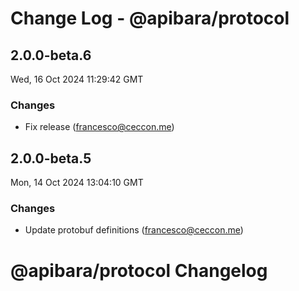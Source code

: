 # Change Log - @apibara/protocol

<!-- This log was last generated on Wed, 16 Oct 2024 11:29:42 GMT and should not be manually modified. -->

<!-- Start content -->

## 2.0.0-beta.6

Wed, 16 Oct 2024 11:29:42 GMT

### Changes

- Fix release (francesco@ceccon.me)

## 2.0.0-beta.5

Mon, 14 Oct 2024 13:04:10 GMT

### Changes

- Update protobuf definitions (francesco@ceccon.me)

# @apibara/protocol Changelog
